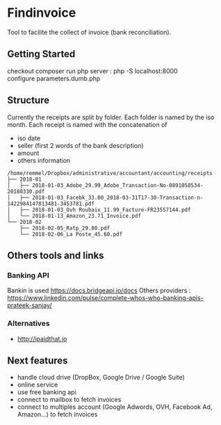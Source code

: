 # Findinvoice

Tool to facilite the collect of invoice (bank reconciliation).

## Getting Started

checkout
composer
run php server : php -S localhost:8000  
configure parameters.dumb.php

## Structure

Currently the receipts are split by folder. Each folder is named by the iso month.
Each receipt is named with the concatenation of 
- iso date
- seller (first 2 words of the bank description)
- amount
- others information


```
/home/remmel/Dropbox/administrative/accountant/accounting/receipts
├── 2018-01
│   ├── 2018-01-03_Adobe_29.99_Adobe_Transaction-No-0891058534-20180330.pdf
│   ├── 2018-01-03_Facebk_33.00_2018-03-31T17-30-Transaction-n-1422984147813481-3453781.pdf
│   ├── 2018-01-03_Ovh Roubaix_11.99_Facture-FR23557144.pdf
│   └── 2018-01-13_Amazon_23.71_Invoice.pdf
└── 2018-02
    ├── 2018-02-05_Ratp_29.80.pdf
    └── 2018-02-06_La Poste_45.60.pdf
```

## Others tools and links

### Banking API

Bankin is used https://docs.bridgeapi.io/docs
Others providers : https://www.linkedin.com/pulse/complete-whos-who-banking-apis-prateek-sanjay/

### Alternatives

- http://ipaidthat.io

## Next features
- handle cloud drive (DropBox, Google Drive / Google Suite)
- online service
- use free banking api
- connect to mailbox to fetch invoices
- connect to multiples account (Google Adwords, OVH, Facebook Ad, Amazon...) to fetch invoices